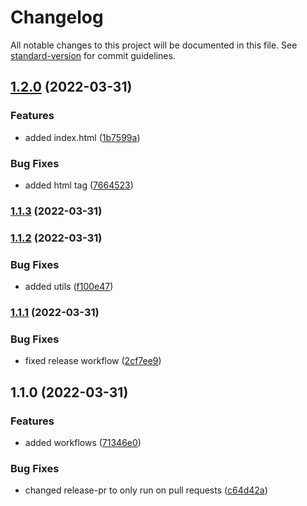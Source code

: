 # Changelog

All notable changes to this project will be documented in this file. See [standard-version](https://github.com/conventional-changelog/standard-version) for commit guidelines.

## [1.2.0](https://github.com/subhanmahmood/release-notes-slack/compare/v1.1.3...v1.2.0) (2022-03-31)


### Features

* added index.html ([1b7599a](https://github.com/subhanmahmood/release-notes-slack/commit/1b7599aabea05b6320406fdc32e9530d85a7677c))


### Bug Fixes

* added html tag ([7664523](https://github.com/subhanmahmood/release-notes-slack/commit/7664523611ecf6c2a45c7d07a6bb693e82bf2c87))

### [1.1.3](https://github.com/subhanmahmood/release-notes-slack/compare/v1.1.2...v1.1.3) (2022-03-31)

### [1.1.2](https://github.com/subhanmahmood/release-notes-slack/compare/v1.1.1...v1.1.2) (2022-03-31)


### Bug Fixes

* added utils ([f100e47](https://github.com/subhanmahmood/release-notes-slack/commit/f100e4762c4b65aafec521734c9e856828b916ec))

### [1.1.1](https://github.com/subhanmahmood/release-notes-slack/compare/v1.1.0...v1.1.1) (2022-03-31)


### Bug Fixes

* fixed release workflow ([2cf7ee9](https://github.com/subhanmahmood/release-notes-slack/commit/2cf7ee9b7837115b74392d6d4b03b2ab3b50afc9))

## 1.1.0 (2022-03-31)


### Features

* added workflows ([71346e0](https://github.com/subhanmahmood/release-notes-slack/commit/71346e08f41c6284470c334c8b67299a895af6a8))


### Bug Fixes

* changed release-pr to only run on pull requests ([c64d42a](https://github.com/subhanmahmood/release-notes-slack/commit/c64d42acf1db51cd77861d44ddeb937102dc1f20))
